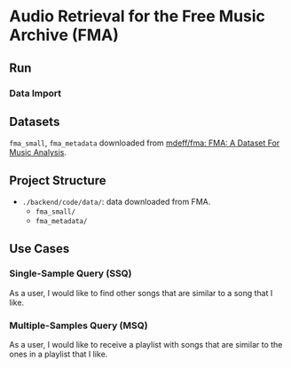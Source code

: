 # Audio Retrieval for the Free Music Archive (FMA)


## Run

### Data Import
## Datasets

`fma_small`, `fma_metadata` downloaded from [mdeff/fma: FMA: A Dataset For Music Analysis](https://www.kaggle.com/ashishpatel26/feature-extraction-from-audio).

## Project Structure

- `./backend/code/data/`: data downloaded from FMA.
  - `fma_small/`
  - `fma_metadata/`

## Use Cases

### Single-Sample Query (SSQ)

As a user, I would like to find other songs that are similar to a song that I like.

### Multiple-Samples Query (MSQ)

As a user, I would like to receive a playlist with songs that are similar to the ones in a playlist that I like.

